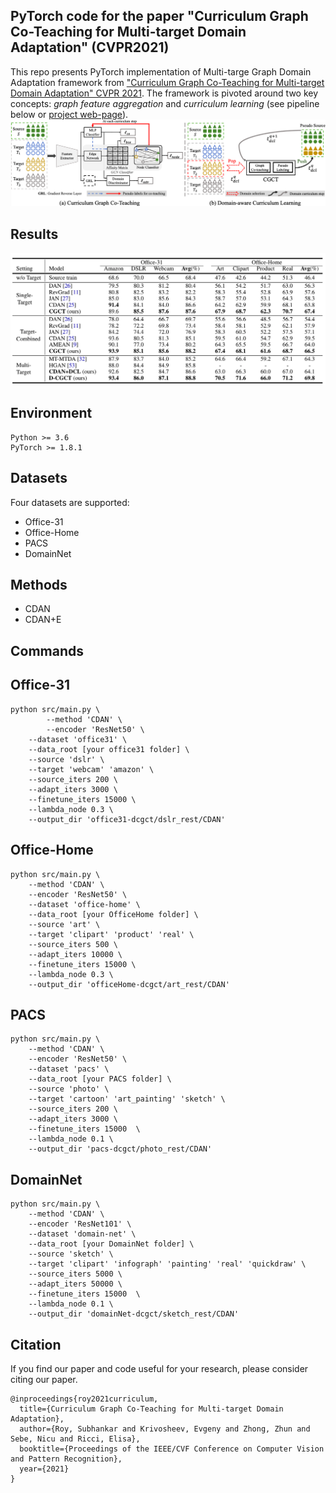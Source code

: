## PyTorch code for the paper "Curriculum Graph Co-Teaching for Multi-target Domain Adaptation" (CVPR2021)
This repo presents PyTorch implementation of Multi-targe Graph Domain Adaptation framework from ["Curriculum Graph Co-Teaching for Multi-target Domain Adaptation" CVPR 2021](https://arxiv.org/abs/).
The framework is pivoted around two key concepts: *graph feature aggregation* and *curriculum learning* (see pipeline below or [project web-page](https://roysubhankar.github.io/graph-coteaching-adaptation/)).
<img src="data/pipeline.png" width="1000">
## Results
<img src="data/results.png" width="600">

## Environment
```
Python >= 3.6
PyTorch >= 1.8.1
```

## Datasets
Four datasets are supported:
* Office-31
* Office-Home
* PACS
* DomainNet

## Methods
* CDAN
* CDAN+E

## Commands
## Office-31
```
python src/main.py \
        --method 'CDAN' \
        --encoder 'ResNet50' \
 	--dataset 'office31' \
 	--data_root [your office31 folder] \
 	--source 'dslr' \
 	--target 'webcam' 'amazon' \
 	--source_iters 200 \
 	--adapt_iters 3000 \
 	--finetune_iters 15000 \
 	--lambda_node 0.3 \
 	--output_dir 'office31-dcgct/dslr_rest/CDAN'
```

## Office-Home
```
python src/main.py \
	--method 'CDAN' \
	--encoder 'ResNet50' \
	--dataset 'office-home' \
	--data_root [your OfficeHome folder] \
	--source 'art' \
	--target 'clipart' 'product' 'real' \
	--source_iters 500 \
	--adapt_iters 10000 \
	--finetune_iters 15000 \
	--lambda_node 0.3 \
	--output_dir 'officeHome-dcgct/art_rest/CDAN' 
```

## PACS
```
python src/main.py \
	--method 'CDAN' \
	--encoder 'ResNet50' \
	--dataset 'pacs' \
	--data_root [your PACS folder] \
	--source 'photo' \
	--target 'cartoon' 'art_painting' 'sketch' \
	--source_iters 200 \
	--adapt_iters 3000 \
	--finetune_iters 15000  \
	--lambda_node 0.1 \
	--output_dir 'pacs-dcgct/photo_rest/CDAN'  
```

## DomainNet
```
python src/main.py \
	--method 'CDAN' \
	--encoder 'ResNet101' \
	--dataset 'domain-net' \
	--data_root [your DomainNet folder] \
	--source 'sketch' \
	--target 'clipart' 'infograph' 'painting' 'real' 'quickdraw' \
	--source_iters 5000 \
	--adapt_iters 50000 \
	--finetune_iters 15000  \
	--lambda_node 0.1 \
	--output_dir 'domainNet-dcgct/sketch_rest/CDAN'
```
## Citation
If you find our paper and code useful for your research, please consider citing our paper.
```
@inproceedings{roy2021curriculum,
  title={Curriculum Graph Co-Teaching for Multi-target Domain Adaptation},
  author={Roy, Subhankar and Krivosheev, Evgeny and Zhong, Zhun and Sebe, Nicu and Ricci, Elisa},
  booktitle={Proceedings of the IEEE/CVF Conference on Computer Vision and Pattern Recognition},
  year={2021}
}
```
